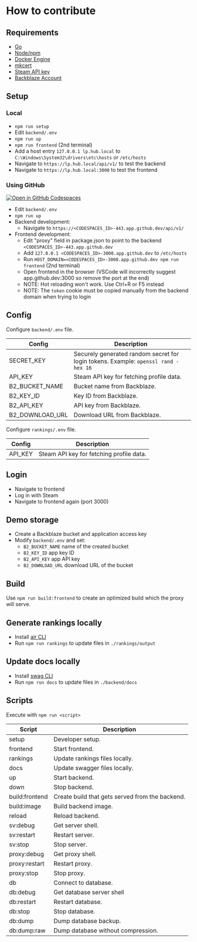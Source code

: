# How to contribute

## Requirements

* [Go]
* [Node/npm]
* [Docker Engine]
* [mkcert]
* [Steam API key]
* [Backblaze Account]

[Go]: https://go.dev/doc/install
[Node/npm]: https://nodejs.org/en/download/package-manager
[Docker Engine]: https://docs.docker.com/engine/install
[mkcert]: https://github.com/FiloSottile/mkcert
[Steam API key]: https://steamcommunity.com/dev/apikey
[Backblaze Account]: https://www.backblaze.com

## Setup

### Local

* `npm run setup`
* Edit `backend/.env`
* `npm run up`
* `npm run frontend` (2nd terminal)
* Add a host entry `127.0.0.1 lp.hub.local` to `C:\Windows\System32\drivers\etc\hosts` or `/etc/hosts`
* Navigate to `https://lp.hub.local/api/v1/` to test the backend
* Navigate to `https://lp.hub.local:3000` to test the frontend

### Using GitHub

[![Open in GitHub Codespaces](https://github.com/codespaces/badge.svg)](https://codespaces.new/pektezol/lphub)

* Edit `backend/.env`
* `npm run up`
* Backend development:
  * Navigate to `https://<CODESPACES_ID>-443.app.github.dev/api/v1/`
* Frontend development:
  * Edit "proxy" field in package.json to point to the backend `<CODESPACES_ID>-443.app.github.dev`
  * Add `127.0.0.1 <CODESPACES_ID>-3000.app.github.dev` to `/etc/hosts`
  * Run `HOST_DOMAIN=<CODESPACES_ID>-3000.app.github.dev npm run frontend` (2nd terminal)
  * Open frontend in the browser (VSCode will incorrectly suggest app.github.dev:3000 so remove the port at the end)
  * NOTE: Hot reloading won't work. Use Ctrl+R or F5 instead
  * NOTE: The `token` cookie must be copied manually from the backend domain when trying to login

## Config

Configure `backend/.env` file.

|Config|Description|
|---|---|
|SECRET_KEY|Securely generated random secret for login tokens. Example: `openssl rand -hex 16`|
|API_KEY|Steam API key for fetching profile data.|
|B2_BUCKET_NAME|Bucket name from Backblaze.|
|B2_KEY_ID|Key ID from Backblaze.|
|B2_API_KEY|API key from Backblaze.|
|B2_DOWNLOAD_URL|Download URL from Backblaze.|

Configure `rankings/.env` file.

|Config|Description|
|---|---|
|API_KEY|Steam API key for fetching profile data.|

## Login

* Navigate to frontend
* Log in with Steam
* Navigate to frontend again (port 3000)

## Demo storage

* Create a Backblaze bucket and application access key
* Modify `backend/.env` and set:
  * `B2_BUCKET_NAME` name of the created bucket
  * `B2_KEY_ID` app key ID
  * `B2_API_KEY` app API key
  * `B2_DOWNLOAD_URL` download URL of the bucket

## Build

Use `npm run build:frontend` to create an optimized build which the proxy will serve.

## Generate rankings locally

* Install [air CLI](https://github.com/air-verse/air)
* Run `npm run rankings` to update files in `./rankings/output`

## Update docs locally

* Install [swag CLI](https://github.com/swaggo/swag)
* Run `npm run docs` to update files in `./backend/docs`

## Scripts

Execute with `npm run <script>`

|Script|Description|
|---|---|
|setup|Developer setup.|
|frontend|Start frontend.|
|rankings|Update rankings files locally.|
|docs|Update swagger files locally.|
|up|Start backend.|
|down|Stop backend.|
|build:frontend|Create build that gets served from the backend.|
|build:image|Build backend image.|
|reload|Reload backend.|
|sv:debug|Get server shell.|
|sv:restart|Restart server.|
|sv:stop|Stop server.|
|proxy:debug|Get proxy shell.|
|proxy:restart|Restart proxy.|
|proxy:stop|Stop proxy.|
|db|Connect to database.|
|db:debug|Get database server shell|
|db:restart|Restart database.|
|db:stop|Stop database.|
|db:dump|Dump database backup.|
|db:dump:raw|Dump database without compression.|
